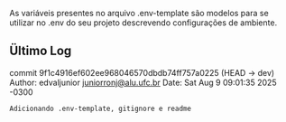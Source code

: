As variáveis presentes no arquivo .env-template são modelos para se utilizar no .env do seu projeto descrevendo configurações de ambiente.


## Ültimo Log
commit 9f1c4916ef602ee968046570dbdb74ff757a0225 (HEAD -> dev)
Author: edvaljunior <juniorronj@alu.ufc.br>
Date:   Sat Aug 9 09:01:35 2025 -0300

    Adicionando .env-template, gitignore e readme



